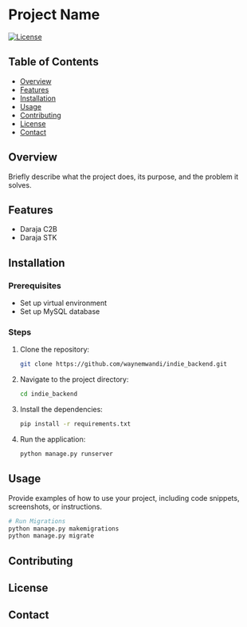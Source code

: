 # Project Name

[![License](https://img.shields.io/badge/license-MIT-blue.svg)](LICENSE)

## Table of Contents

- [Overview](#overview)
- [Features](#features)
- [Installation](#installation)
- [Usage](#usage)
- [Contributing](#contributing)
- [License](#license)
- [Contact](#contact)

## Overview

Briefly describe what the project does, its purpose, and the problem it solves.

## Features

- Daraja C2B
- Daraja STK

## Installation

### Prerequisites

- Set up virtual environment
- Set up MySQL database

### Steps

1. Clone the repository:

   ```bash
   git clone https://github.com/waynemwandi/indie_backend.git
   ```

2. Navigate to the project directory:

   ```bash
   cd indie_backend
   ```

3. Install the dependencies:

   ```bash
   pip install -r requirements.txt
   ```

4. Run the application:

   ```bash
   python manage.py runserver
   ```

## Usage

Provide examples of how to use your project, including code snippets, screenshots, or instructions.

```bash
# Run Migrations
python manage.py makemigrations
python manage.py migrate
```

## Contributing

## License

## Contact
